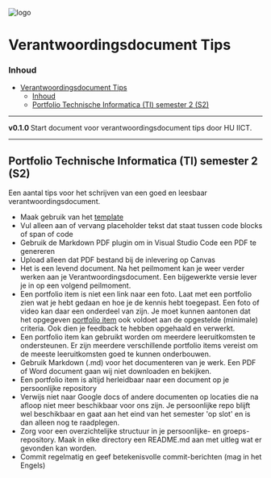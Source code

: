 ![logo](https://www.hu.nl/-/media/hu/afbeeldingen/algemeen/hu-logo.ashx) [](logo-id)

# Verantwoordingsdocument Tips[](title-id)

### Inhoud[](toc-id)

- [Verantwoordingsdocument Tips](#verantwoordingsdocument-tips)
    - [Inhoud](#inhoud)
  - [Portfolio Technische Informatica (TI) semester 2 (S2)](#portfolio-technische-informatica-ti-semester-2-s2)

---

**v0.1.0 [](version-id)** Start document voor verantwoordingsdocument tips door HU IICT[](author-id).

---

## Portfolio Technische Informatica (TI) semester 2 (S2)

Een aantal tips voor het schrijven van een goed en leesbaar verantwoordingsdocument. 

- Maak gebruik van het [template](./Verantwoordingsdocument_TI_S2.md)
- Vul alleen aan of vervang placeholder tekst dat staat tussen code blocks of span of code
- Gebruik de Markdown PDF plugin om in Visual Studio Code een PDF te genereren
- Upload alleen dat PDF bestand bij de inlevering op Canvas
- Het is een levend document. Na het peilmoment kan je weer verder werken aan je Verantwoordingsdocument. Een bijgewerkte versie lever je in op een volgend peilmoment.
- Een portfolio item is niet een link naar een foto. Laat met een portfolio zien wat je hebt gedaan en hoe je de kennis hebt toegepast. Een foto of video kan daar een onderdeel van zijn. Je moet kunnen aantonen dat het opgegeven [portfolio item](./Portfolio-items.md) ook voldoet aan de opgestelde (minimale) criteria. Ook dien je feedback te hebben opgehaald en verwerkt.
- Een portfolio item kan gebruikt worden om meerdere leeruitkomsten te ondersteunen. Er zijn meerdere verschillende portfolio items vereist om de meeste leeruitkomsten goed te kunnen onderbouwen.
- Gebruik Markdown (.md) voor het documenteren van je werk. Een PDF of Word document gaan wij niet downloaden en bekijken.
- Een portfolio item is altijd herleidbaar naar een document op je persoonlijke repository
- Verwijs niet naar Google docs of andere documenten op locaties die na afloop niet meer beschikbaar voor ons zijn. Je persoonlijke repo blijft wel beschikbaar en gaat aan het eind van het semester 'op slot' en is dan alleen nog te raadplegen.
- Zorg voor een overzichtelijke structuur in je persoonlijke- en groeps-repository. Maak in elke directory een README.md aan met uitleg wat er gevonden kan worden.
- Commit regelmatig en geef betekenisvolle commit-berichten (mag in het Engels)